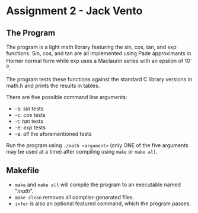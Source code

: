 # Assignment 2 - Jack Vento
## The Program

The program is a light math library featuring the sin, cos, tan, and exp functions. Sin, cos, and tan are all implemented using Pade approximants in Horner normal form while exp uses a Maclaurin series with an epsilon of 10<sup>-9</sup>. 

The program tests these functions against the standard C library versions in math.h and prints the results in tables.

There are five possible command line arguments:
* -s: *sin* tests
* -c: *cos* tests
* -t: *tan* tests
* -e: *exp* tests
* -a: *all* the aforementioned tests

Run the program using `./math <argument>` (only ONE of the five arguments may be used at a time) after compiling using `make` or `make all`.

## Makefile
* `make` and `make all` will compile the program to an executable named "*math*".
* `make clean` removes all compiler-generated files.
* `infer` is also an optional featured command, which the program passes.
